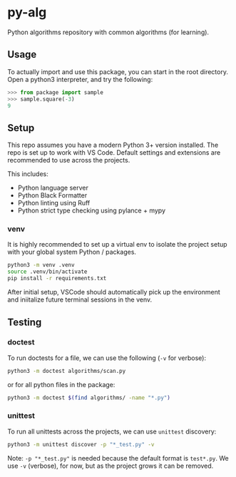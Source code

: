 # py-alg

Python algorithms repository with common algorithms (for learning).

## Usage

To actually import and use this package, you can start in the root directory.
Open a python3 interpreter, and try the following:

```python
>>> from package import sample
>>> sample.square(-3)
9
```

## Setup

This repo assumes you have a modern Python 3+ version installed. The repo is set
up to work with VS Code. Default settings and extensions are recommended to use
across the projects.

This includes:

- Python language server
- Python Black Formatter
- Python linting using Ruff
- Python strict type checking using pylance + mypy

### venv

It is highly recommended to set up a virtual env to isolate the project setup
with your global system Python / packages.

```bash
python3 -m venv .venv
source .venv/bin/activate
pip install -r requirements.txt
```

After initial setup, VSCode should automatically pick up the environment and
iniitalize future terminal sessions in the venv.

## Testing

### doctest

To run doctests for a file, we can use the following (`-v` for verbose):

```bash
python3 -m doctest algorithms/scan.py
```

or for all python files in the package:

```bash
python3 -m doctest $(find algorithms/ -name "*.py")
```

### unittest

To run all unittests across the projects, we can use `unittest` discovery:

```bash
python3 -m unittest discover -p "*_test.py" -v
```

Note: `-p "*_test.py"` is needed because the default format is `test*.py`. We
use `-v` (verbose), for now, but as the project grows it can be removed.
